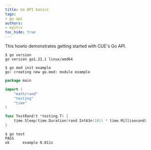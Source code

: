 ```yaml
---
title: Go API basics
tags:
- go api
authors:
- myitcv
toc_hide: true
---
```


This howto demonstrates getting started with CUE's Go API.

```text { title="TERMINAL" codeToCopy="Z28gdmVyc2lvbgo=" }
$ go version
go version go1.21.1 linux/amd64
```

```text { title="TERMINAL" codeToCopy="Z28gbW9kIGluaXQgZXhhbXBsZQo=" }
$ go mod init example
go: creating new go.mod: module example
```

```go { title="main_test.go" }
package main

import (
	"math/rand"
	"testing"
	"time"
)

func TestRand(t *testing.T) {
	time.Sleep(time.Duration(rand.Int63n(10)) * time.Millisecond)
}
```

```text { title="TERMINAL" codeToCopy="Z28gdGVzdAo=" }
$ go test
PASS
ok  	example	0.011s
```
